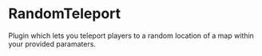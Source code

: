 RandomTeleport
==============

Plugin which lets you teleport players to a random location of a map within your provided paramaters.
